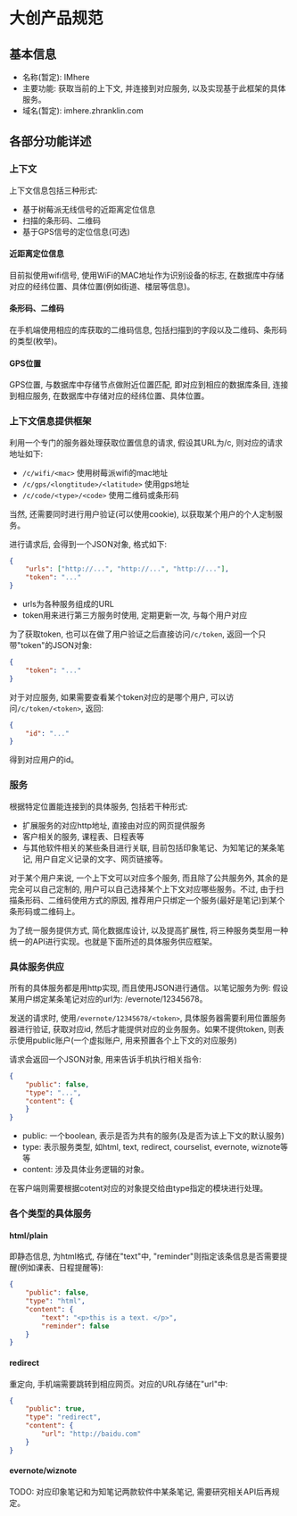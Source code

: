 # 大创产品规范

## 基本信息
- 名称(暂定): IMhere
- 主要功能: 获取当前的上下文, 并连接到对应服务, 以及实现基于此框架的具体服务。
- 域名(暂定): imhere.zhranklin.com

## 各部分功能详述
### 上下文
上下文信息包括三种形式:

- 基于树莓派无线信号的近距离定位信息
- 扫描的条形码、二维码
- 基于GPS信号的定位信息(可选)

#### 近距离定位信息
目前拟使用wifi信号, 使用WiFi的MAC地址作为识别设备的标志, 在数据库中存储对应的经纬位置、具体位置(例如街道、楼层等信息)。

#### 条形码、二维码
在手机端使用相应的库获取的二维码信息, 包括扫描到的字段以及二维码、条形码的类型(枚举)。

#### GPS位置
GPS位置, 与数据库中存储节点做附近位置匹配, 即对应到相应的数据库条目, 连接到相应服务, 在数据库中存储对应的经纬位置、具体位置。

### 上下文信息提供框架
利用一个专门的服务器处理获取位置信息的请求, 假设其URL为/c, 则对应的请求地址如下:

- `/c/wifi/<mac>` 使用树莓派wifi的mac地址
- `/c/gps/<longtitude>/<latitude>` 使用gps地址
- `/c/code/<type>/<code>` 使用二维码或条形码

当然, 还需要同时进行用户验证(可以使用cookie), 以获取某个用户的个人定制服务。

进行请求后, 会得到一个JSON对象, 格式如下:

```json
{
    "urls": ["http://...", "http://...", "http://..."],
    "token": "..."
}
```

- urls为各种服务组成的URL
- token用来进行第三方服务时使用, 定期更新一次, 与每个用户对应

为了获取token, 也可以在做了用户验证之后直接访问`/c/token`, 返回一个只带"token"的JSON对象:

```json
{
    "token": "..."
}
```

对于对应服务, 如果需要查看某个token对应的是哪个用户, 可以访问`/c/token/<token>`, 返回:

```json
{
    "id": "..."
}
```

得到对应用户的id。

### 服务
根据特定位置能连接到的具体服务, 包括若干种形式:

- 扩展服务的对应http地址, 直接由对应的网页提供服务
- 客户相关的服务, 课程表、日程表等
- 与其他软件相关的某些条目进行关联, 目前包括印象笔记、为知笔记的某条笔记, 用户自定义记录的文字、网页链接等。

对于某个用户来说, 一个上下文可以对应多个服务, 而且除了公共服务外, 其余的是完全可以自己定制的, 用户可以自己选择某个上下文对应哪些服务。不过, 由于扫描条形码、二维码使用方式的原因, 推荐用户只绑定一个服务(最好是笔记)到某个条形码或二维码上。

为了统一服务提供方式, 简化数据库设计, 以及提高扩展性, 将三种服务类型用一种统一的API进行实现。也就是下面所述的具体服务供应框架。

### 具体服务供应
所有的具体服务都是用http实现, 而且使用JSON进行通信。以笔记服务为例: 假设某用户绑定某条笔记对应的url为: /evernote/12345678。

发送的请求时, 使用`/evernote/12345678/<token>`, 具体服务器需要利用位置服务器进行验证, 获取对应id, 然后才能提供对应的业务服务。如果不提供token, 则表示使用public账户(一个虚拟账户, 用来预置各个上下文的对应服务)

请求会返回一个JSON对象, 用来告诉手机执行相关指令:

```json
{
    "public": false,
    "type": "...",
    "content": { 
    }
}
```

- public: 一个boolean, 表示是否为共有的服务(及是否为该上下文的默认服务)
- type: 表示服务类型, 如html, text, redirect, courselist, evernote, wiznote等等
- content: 涉及具体业务逻辑的对象。

在客户端则需要根据cotent对应的对象提交给由type指定的模块进行处理。

### 各个类型的具体服务
#### html/plain
即静态信息, 为html格式, 存储在"text"中, "reminder"则指定该条信息是否需要提醒(例如课表、日程提醒等):

```json
{
    "public": false,
    "type": "html",
    "content": {
        "text": "<p>this is a text. </p>",
        "reminder": false
    }
}
```

#### redirect
重定向, 手机端需要跳转到相应网页。对应的URL存储在"url"中:

```json
{
    "public": true,
    "type": "redirect",
    "content": {
        "url": "http://baidu.com"
    }
}
```

#### evernote/wiznote
TODO: 对应印象笔记和为知笔记两款软件中某条笔记, 需要研究相关API后再规定。

